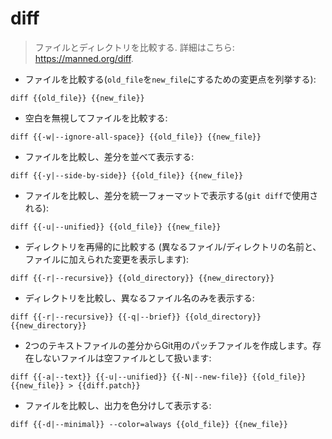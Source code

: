 # diff

> ファイルとディレクトリを比較する.
> 詳細はこちら: <https://manned.org/diff>.

- ファイルを比較する(`old_file`を`new_file`にするための変更点を列挙する):

`diff {{old_file}} {{new_file}}`

- 空白を無視してファイルを比較する:

`diff {{-w|--ignore-all-space}} {{old_file}} {{new_file}}`

- ファイルを比較し、差分を並べて表示する:

`diff {{-y|--side-by-side}} {{old_file}} {{new_file}}`

- ファイルを比較し、差分を統一フォーマットで表示する(`git diff`で使用される):

`diff {{-u|--unified}} {{old_file}} {{new_file}}`

- ディレクトリを再帰的に比較する (異なるファイル/ディレクトリの名前と、ファイルに加えられた変更を表示します):

`diff {{-r|--recursive}} {{old_directory}} {{new_directory}}`

- ディレクトリを比較し、異なるファイル名のみを表示する:

`diff {{-r|--recursive}} {{-q|--brief}} {{old_directory}} {{new_directory}}`

- 2つのテキストファイルの差分からGit用のパッチファイルを作成します。存在しないファイルは空ファイルとして扱います:

`diff {{-a|--text}} {{-u|--unified}} {{-N|--new-file}} {{old_file}} {{new_file}} > {{diff.patch}}`

- ファイルを比較し、出力を色分けして表示する:

`diff {{-d|--minimal}} --color=always {{old_file}} {{new_file}}`
